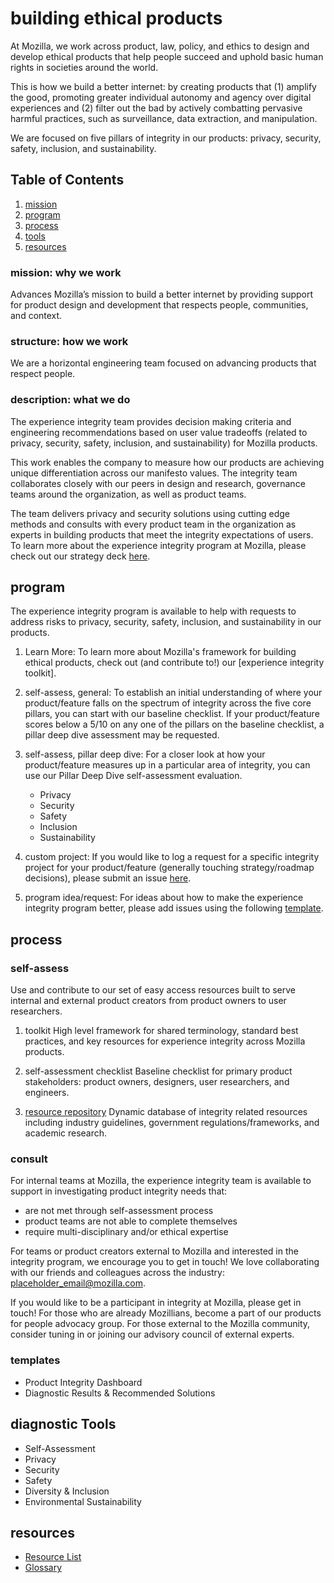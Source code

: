 # building ethical products

At Mozilla, we work across product, law, policy, and ethics to design and develop ethical products that help people succeed and uphold basic human rights in societies around the world.

This is how we build a better internet: by creating products that (1) amplify the good, promoting greater individual autonomy and agency over digital experiences and (2) filter out the bad by actively combatting pervasive harmful practices, such as surveillance, data extraction, and manipulation. 

We are focused on five pillars of integrity in our products: privacy, security, safety, inclusion, and sustainability. 


## Table of Contents
1. [mission](#mission-why-we-work)
2. [program](#program)
3. [process](#process)
4. [tools](#tools)
5. [resources](#resources)


### mission: why we work
Advances Mozilla’s mission to build a better internet by providing support for product design and development that respects people, communities, and context. 

### structure: how we work 
We are a horizontal engineering team focused on advancing products that respect people.

### description: what we do
The experience integrity team provides decision making criteria and engineering recommendations based on user value tradeoffs (related to privacy, security, safety, inclusion, and sustainability) for Mozilla products. 

This work enables the company to measure how our products are achieving unique differentiation across our manifesto values. The integrity team collaborates closely with our peers in design and research, governance teams around the organization, as well as product teams. 

The team delivers privacy and security solutions using cutting edge methods and consults with every product team in the organization as experts in building products that meet the integrity expectations of users.
To learn more about the experience integrity program at Mozilla, please check out our strategy deck [here](https://docs.google.com/presentation/d/1_PcTB0kaJ6Ud612JTw-Yen0QI43NomonYFQdn336UkY/edit#slide=id.gafe21ebcbd_0_1170).

## program
The experience integrity program is available to help with requests to address risks to privacy, security, safety, inclusion, and sustainability in our products. 

1. Learn More: To learn more about Mozilla's framework for building ethical products, check out (and contribute to!) our [experience integrity toolkit]. 

2. self-assess, general: To establish an initial understanding of where your product/feature falls on the spectrum of integrity across the five core pillars, you can start with our baseline checklist. If your product/feature scores below a 5/10 on any one of the pillars on the baseline checklist, a pillar deep dive assessment may be requested.

3. self-assess, pillar deep dive: For a closer look at how your product/feature measures up in a particular area of integrity, you can use our Pillar Deep Dive self-assessment evaluation.
    * Privacy
    * Security
    * Safety
    * Inclusion
    * Sustainability

4. custom project: If you would like to log a request for a specific integrity project for your product/feature (generally touching strategy/roadmap decisions), please submit an issue [here](https://github.com/nshadowen314/product-integrity/issues/new?labels=zenhub-prod-integrity&template=prod_integrity_request.md). 

5. program idea/request: For ideas about how to make the experience integrity program better, please add issues using the following [template](https://github.com/nshadowen314/product-integrity/issues/new?labels=zenhub-prod-integrity&template=program_request.md).


## process

### self-assess
Use and contribute to our set of easy access resources built to serve internal and external product creators from product owners to user researchers.

1. toolkit
High level framework for shared terminology, standard best practices, and key resources for experience integrity across Mozilla products.

2. self-assessment checklist
Baseline checklist for primary product stakeholders: product owners, designers, user researchers, and engineers.

3. [resource repository](https://www.zotero.org/groups/2695011/experience_integrity_public/library)
Dynamic database of integrity related resources including industry guidelines, government regulations/frameworks, and academic research.

### consult
For internal teams at Mozilla, the experience integrity team is available to support in investigating product integrity needs that: 
* are not met through self-assessment process 
* product teams are not able to complete themselves 
* require multi-disciplinary and/or ethical expertise

For teams or product creators external to Mozilla and interested in the integrity program, we encourage you to get in touch! We love collaborating with our friends and colleagues across the industry: placeholder_email@mozilla.com. 

If you would like to be a participant in integrity at Mozilla, please get in touch! For those who are already Mozillians, become a part of our products for people advocacy group. For those external to the Mozilla community, consider tuning in or joining our advisory council of external experts.


### templates
* Product Integrity Dashboard
* Diagnostic Results & Recommended Solutions


## diagnostic Tools
* Self-Assessment
* Privacy
* Security
* Safety
* Diversity & Inclusion
* Environmental Sustainability


## resources

* [Resource List](https://www.zotero.org/groups/2695011/experience_integrity_public/library)
* [Glossary](https://docs.google.com/document/d/154UATW0EzRaA1U-26-6P-hvc_UsI1PDcDMpU0VIVAO4/edit)

